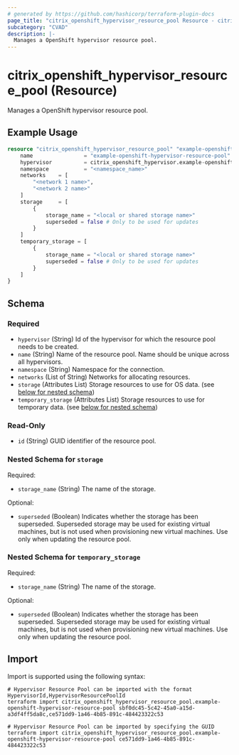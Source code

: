 ```yaml
---
# generated by https://github.com/hashicorp/terraform-plugin-docs
page_title: "citrix_openshift_hypervisor_resource_pool Resource - citrix"
subcategory: "CVAD"
description: |-
  Manages a OpenShift hypervisor resource pool.
---
```


# citrix_openshift_hypervisor_resource_pool (Resource)

Manages a OpenShift hypervisor resource pool.

## Example Usage

```terraform
resource "citrix_openshift_hypervisor_resource_pool" "example-openshift-hypervisor-resource-pool" {
    name                = "example-openshift-hypervisor-resource-pool"
    hypervisor          = citrix_openshift_hypervisor.example-openshift-hypervisor.id
    namespace           = "<namespace_name>"
    networks    = [
        "<network 1 name>",
        "<network 2 name>"
    ]
    storage     = [
        {
            storage_name = "<local or shared storage name>"
            superseded = false # Only to be used for updates
        }
    ]
    temporary_storage = [
        {
            storage_name = "<local or shared storage name>"
            superseded = false # Only to be used for updates
        }
    ]
}
```

<!-- schema generated by tfplugindocs -->
## Schema

### Required

- `hypervisor` (String) Id of the hypervisor for which the resource pool needs to be created.
- `name` (String) Name of the resource pool. Name should be unique across all hypervisors.
- `namespace` (String) Namespace for the connection.
- `networks` (List of String) Networks for allocating resources.
- `storage` (Attributes List) Storage resources to use for OS data. (see [below for nested schema](#nestedatt--storage))
- `temporary_storage` (Attributes List) Storage resources to use for temporary data. (see [below for nested schema](#nestedatt--temporary_storage))

### Read-Only

- `id` (String) GUID identifier of the resource pool.

<a id="nestedatt--storage"></a>
### Nested Schema for `storage`

Required:

- `storage_name` (String) The name of the storage.

Optional:

- `superseded` (Boolean) Indicates whether the storage has been superseded. Superseded storage may be used for existing virtual machines, but is not used when provisioning new virtual machines. Use only when updating the resource pool.


<a id="nestedatt--temporary_storage"></a>
### Nested Schema for `temporary_storage`

Required:

- `storage_name` (String) The name of the storage.

Optional:

- `superseded` (Boolean) Indicates whether the storage has been superseded. Superseded storage may be used for existing virtual machines, but is not used when provisioning new virtual machines. Use only when updating the resource pool.

## Import

Import is supported using the following syntax:

```shell
# Hypervisor Resource Pool can be imported with the format HypervisorId,HypervisorResourcePoolId
terraform import citrix_openshift_hypervisor_resource_pool.example-openshift-hypervisor-resource-pool sbf0dc45-5c42-45a0-a15d-a3df4ff5da8c,ce571dd9-1a46-4b85-891c-484423322c53

# Hypervisor Resource Pool can be imported by specifying the GUID
terraform import citrix_openshift_hypervisor_resource_pool.example-openshift-hypervisor-resource-pool ce571dd9-1a46-4b85-891c-484423322c53
```